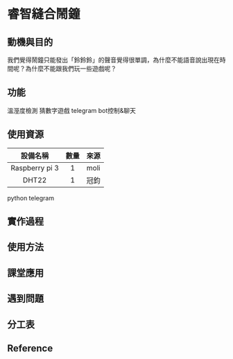 睿智縫合鬧鐘
===============

動機與目的
---------------
我們覺得鬧鐘只能發出「鈴鈴鈴」的聲音覺得很單調，為什麼不能語音說出現在時間呢？為什麼不能跟我們玩一些遊戲呢？


功能
---------------
溫溼度檢測
猜數字遊戲
telegram bot控制&聊天


使用資源
---------------

|      設備名稱      | 數量 |  來源  |
|      :-----:      | :--: |  :--: |
|  Raspberry pi 3   |  1   |  moli |
|      DHT22        |  1   |  冠鈞  |


python
telegram

實作過程
---------------

使用方法
---------------

課堂應用
---------------

遇到問題
---------------

分工表
---------------

Reference
---------------
